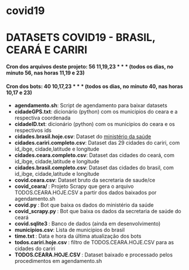 # covid19
<h1>DATASETS COVID19 - BRASIL, CEARÁ E CARIRI</h1>
<h4>Cron dos arquivos deste projeto: 56 11,19,23 * * * (todos os dias, no minuto 56, nas horas 11,19 e 23) </h4>
<h4>Cron dos bots: 40 10,17,23 * * * (todos os dias, no minuto 40, nas horas 10,17 e 23)</h4>
<ul>
 <li><b>agendamento.sh</b>: Script de agendamento para baixar datasets</li>
 <li><b>cidadeGPS.txt</b>: dicionário (python) com os municipios do ceara e a respectiva coordenada</li>
 <li><b>cidadeID.txt</b>: dicionário (python) com os municipios do ceara e os respectivos ids</li>
 <li><b>cidades.brasil.hoje.csv</b>: Dataset do <a href="https://covid.saude.gov.br/">ministério da saúde</a> </li>
 <li><b>cidades.cariri.completo.csv</b>: Dataset das 29 cidades do cariri, com id_ibge, cidade,latitude e longitude</li>
 <li><b>cidades.ceara.completo.csv</b>: Dataset das cidades do ceará, com id_ibge, cidade,latitude e longitude</li>
 <li><b>cidades.brasil.completo.csv</b>: Dataset das cidades do brasil, com id_ibge, cidade,latitude e longitude</li>
 <li><b>covid.ceara.csv</b>: Dataset bruto da secretaria de saude/ce
 <li><b>covid_ceara/ </b>: Projeto Scrapy que gera o arquivo TODOS.CEARA.HOJE.CSV a partir dos dados baixados por agendamento.sh</li>
 <li><b>covid.py </b>: Bot que baixa os dados do ministério da saúde</li>
 <li><b>covid_scrapy.py </b>: Bot que baixa os dados da secretaria de saúde do ceará</li>
 <li><b>covid.sqlite3 </b>: Banco de dados (ainda em desenvolvimento)</li>
 <li><b>municipios.csv</b>: Lista de municipios do brasil</li>
 <li><b>time.txt </b>: Data e hora da última atualização dos bots</li>
 <li><b>todos.cariri.hoje.csv </b>: filtro de TODOS.CEARA.HOJE.CSV para as cidades do cariri</li>
 <li><b>TODOS.CEARA.HOJE.CSV </b>: Dataset baixado e processado pelos procedimentos em agendamento.sh</li>

</ul>
